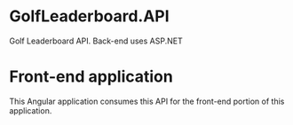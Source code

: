 # GolfLeaderboard.API
Golf Leaderboard API. Back-end uses ASP.NET

# Front-end application
This Angular application consumes this API for the front-end portion of this application.

